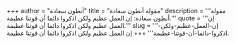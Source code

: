 +++
author = "أنطون سعادة"
title = "مقولة أنطون سعادة"
description = '''مقولة أنطون سعادة: إن العمل عظيم ولكن اذكروا دائما أن قوتنا عظيمة.'''
quote = '''إن العمل عظيم ولكن اذكروا دائما أن قوتنا عظيمة.'''
slug = '''إن-العمل-عظيم-ولكن-اذكروا-دائما-أن-قوتنا-عظيمة'''
+++
إن العمل عظيم ولكن اذكروا دائما أن قوتنا عظيمة.

